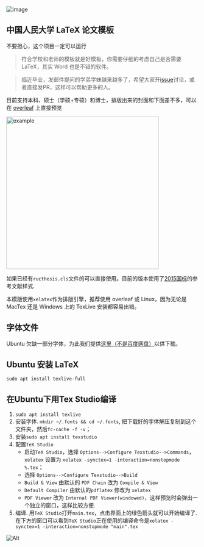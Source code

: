 ![image](https://user-images.githubusercontent.com/11362493/144565641-926c4828-1c56-486f-94cc-4b7d14afb3c8.png)



## 中国人民大学 LaTeX 论文模板

不要担心，这个项目一定可以运行

> 符合学校和老师的模板就是好模板，你需要仔细的考虑自己是否需要LaTeX，其实 Word 也是不错的软件。

> 临近毕业，发邮件提问的学弟学妹越来越多了，希望大家开[issue](https://github.com/GH1995/RUC-thesis-template-for-LaTeX/issues)讨论，或者直接发PR，这样可以帮助更多的人。


目前支持本科、硕士（学硕+专硕）和博士，排版出来的封面和下面差不多，可以在 [overleaf](https://www.overleaf.com/read/kmjxwrcjstqx) 上直接预览 

<img src="./figures/Snipaste_2020-06-17_03-55-47.png" height="400rem" alt="example" align=center />

如果已经有`ructhesis.cls`文件的可以直接使用。目前的版本使用了[2015国标](https://github.com/ustctug/gbt-7714-2015)的参考文献样式.

本模版使用`xelatex`作为排版引擎，推荐使用 overleaf 或 Linux，因为无论是 MacTex 还是 Windows 上的 TexLive 安装都容易出错。

## 字体文件

Ubuntu 欠缺一部分字体，为此我们提供[这里（不是百度网盘）](https://ruc.lanzouo.com/inJo9xec09i)以供下载。

## Ubuntu 安装 LaTeX

```shell
sudo apt install texlive-full
```

## 在Ubuntu下用Tex Studio编译

1. `sudo apt install texlive`
2. 安装字体. `mkdir ~/.fonts && cd ~/.fonts`, 把下载好的字体解压复制到这个文件夹，然后`fc-cache -f -v`；
3. 安装`sudo apt install texstudio`
4. 配置`TeX Studio`
    - 启动`TeX Studio`，选择 `Options-->Configure Texstudio-->Commands`，`xelatex` 设置为 `xelatex -synctex=1 -interaction=nonstopmode %.tex`；
    - 选择 `Options-->Configure Texstudio-->Build`
    - `Build & View` 由默认的 `PDF Chain` 改为 `Compile & View`
    - `Default Compiler` 由默认的`pdflatex` 修改为 `xelatex`
    - `PDF Viewer` 改为 `Internal PDF Viewer(windowed)`，这样预览时会弹出一个独立的窗口，这样比较方便.
5. 编译. 用`TeX Studio`打开`main.tex`，点击界面上的绿色箭头就可以开始编译了. 在下方的窗口可以看到`TeX Studio`正在使用的编译命令是`xelatex -synctex=1 -interaction=nonstopmode "main".tex`

![Alt](https://repobeats.axiom.co/api/embed/178d62098f91e5a8b1c3439855fa0ec5cae1f803.svg "Repobeats analytics image")
